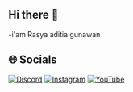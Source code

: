 ## Hi there 👋
-i'am Rasya aditia gunawan

## 🌐 Socials
[![Discord](https://img.shields.io/badge/Discord-%237289DA.svg?logo=discord&logoColor=white)]([https://discord.gg/8Tmrybc6MP](https://discord.gg/SfWwqHXzAd)) [![Instagram](https://img.shields.io/badge/Instagram-%23E4405F.svg?logo=Instagram&logoColor=white)](https://instagram.com/@_rasyaadt_3) [![YouTube](https://img.shields.io/badge/YouTube-%23FF0000.svg?logo=YouTube&logoColor=white)](https://youtube.com/@Rasya03)
